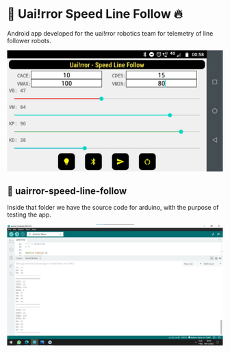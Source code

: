 # 🤖 Uai!rror Speed Line Follow 🔥
Android app developed for the uai!rror robotics team for telemetry of line follower robots.

<img src="img/img2.jpg"/>

## 📁 uairror-speed-line-follow
Inside that folder we have the source code for arduino, with the purpose of testing the app.

<img src="img/img1.jpg"/>
